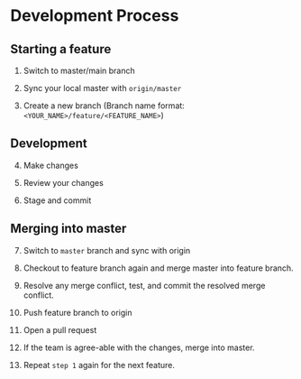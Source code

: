# Development Process

## Starting a feature

1. Switch to master/main branch

2. Sync your local master with `origin/master`

3. Create a new branch (Branch name format: `<YOUR_NAME>/feature/<FEATURE_NAME>`)

## Development

4. Make changes

5. Review your changes

6. Stage and commit

## Merging into master

7. Switch to `master` branch and sync with origin

8. Checkout to feature branch again and merge master into feature branch.

9. Resolve any merge conflict, test, and commit the resolved merge conflict.

10. Push feature branch to origin

11. Open a pull request

12. If the team is agree-able with the changes, merge into master.

13. Repeat `step 1` again for the next feature.
